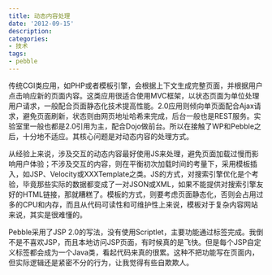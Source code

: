 ```yaml
---
title: 动态内容处理
date: '2012-09-15'
description:
categories:
- 技术
tags:
- pebble
---
```


传统CGI类应用，如PHP或者模板引擎，会根据上下文生成完整页面，并根据用户点击响应新的页面内容。这类应用很适合使用MVC框架，以状态页面为单位处理用户请求，一般配合页面静态化技术提高性能。2.0应用则倾向单页面配合Ajax请求，避免页面刷新，状态则由网页地址哈希来完成，后台一般也是REST服务。实验室里一般也都是2.0引用为主，配合Dojo做前台。所以在接触了WP和Pebble之后，十分地不适应。其核心问题是对动态内容的处理方式。

从经验上来说，涉及交互的动态内容最好使用JS来处理，避免页面加载过慢而影响用户体验；不涉及交互的内容，则在平衡初次加载时间的考量下，采用模板插入，如JSP、Velocity或XXXTemplate之类。JS的方式，对搜索引擎优化是个考验，毕竟那些实际的数据都变成了一对JSON或XML，如果不能提供对搜索引擎友好的HTML链接，那就糟糕了。模板的方式，则要考虑页面静态化，否则会占用过多的CPU和内存，而且从代码可读性和可维护性上来说，模板对于复杂内容网站来说，其实是很难懂的。

Pebble采用了JSP 2.0的写法，没有使用Scriptlet，主要功能通过标签完成。我倒不是不喜欢JSP，而且本地访问JSP页面，有时候真的是飞快。但是每个JSP自定义标签都会成为一个Java类，看起代码来真的很累。这种不把功能写在页面内，但实际逻辑还是紧密不分的行为，让我觉得有些自欺欺人。
